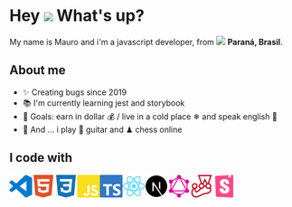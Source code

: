 <h1> Hey <img src="https://emojis.slackmojis.com/emojis/images/1577305505/7373/hand_wave.gif?1577305505" width="50" /> What's up?</h1>


<p> My name is Mauro and i'm a javascript developer, from <img src="https://image.flaticon.com/icons/svg/197/197386.svg" width="13" /> <b>Paraná, Brasil</b>. </p>

## About me

- ✨ Creating bugs since 2019
- 📚 I'm currently learning jest and storybook
- 🎯 Goals: earn in dollar 💰 / live in a cold place ❄ and speak english 🚀
- 🎲 And ... i play 🎸 guitar and ♟ chess online

## I code with

<img align="left" title="Visual Studio Code" alt="Visual Studio Code" width="40px" src="./assets/visualstudiocode-logo.png" />

<img align="left" title="HTML5" alt="HTML5" width="40px" src="./assets/html-logo.png" />

<img align="left" title="CSS3" alt="CSS3" width="40px" src="./assets/css-logo.png" />

<img align="left" title="Javascript" alt="Javascript" width="40px" src="./assets/javascript-logo.png" />

<img align="left" title="Typescript" alt="Typescript" width="40px" src="./assets/typescript-logo.png" />


<img align="left" title="React and React Native" alt="React and React Native" width="40px" src="./assets/react-logo.png" />

<img align="left" title="Next js" alt="Next js" width="40px" src="./assets/next-logo.png" />

<img align="left" title="Graphql" alt="Graphql" width="40px" src="./assets/graphql-logo.png" />

<img align="left" title="Jest" alt="Jest" width="40px" src="./assets/jest-logo.png" />

<img align="left" title="Storybook" alt="Storybook" width="40px" src="./assets/storybook-logo.png" />


<!-- <p>
    <a title="My Github" href="https://github.com/maurodesouza" target="_blank">
        <img alt="Github" src="./assets/github-logo.png" />
    </a>
    <a title="My Linkedin" href="https://www.linkedin.com/in/maurodesouzaa" target="_blank">
        <img alt="LinkedIn" src="./assets/linkedin-logo.png" />
    </a>
</p> -->
